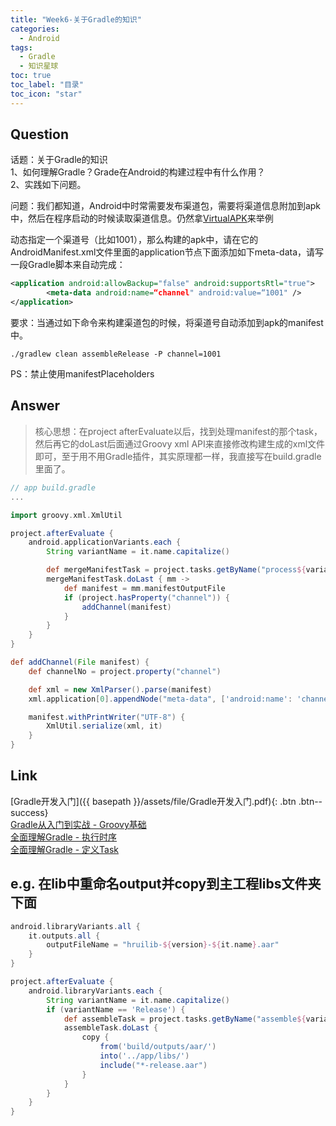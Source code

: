 ```yaml
---
title: "Week6-关于Gradle的知识"
categories:
  - Android
tags:
  - Gradle
  - 知识星球
toc: true
toc_label: "目录"
toc_icon: "star"
---
```


## Question
话题：关于Gradle的知识  
1、如何理解Gradle？Grade在Android的构建过程中有什么作用？  
2、实践如下问题。  

问题：我们都知道，Android中时常需要发布渠道包，需要将渠道信息附加到apk中，然后在程序启动的时候读取渠道信息。仍然拿[VirtualAPK](https://github.com/didi/VirtualAPK)来举例

动态指定一个渠道号（比如1001），那么构建的apk中，请在它的AndroidManifest.xml文件里面的application节点下面添加如下meta-data，请写一段Gradle脚本来自动完成：

```xml
<application android:allowBackup="false" android:supportsRtl="true">
        <meta-data android:name=“channel" android:value=“1001" />
</application>
```

要求：当通过如下命令来构建渠道包的时候，将渠道号自动添加到apk的manifest中。

```shell
./gradlew clean assembleRelease -P channel=1001
```

PS：禁止使用manifestPlaceholders

## Answer
> 核心思想：在project afterEvaluate以后，找到处理manifest的那个task，然后再它的doLast后面通过Groovy xml API来直接修改构建生成的xml文件即可，至于用不用Gradle插件，其实原理都一样，我直接写在build.gradle里面了。

```groovy
// app build.gradle
...

import groovy.xml.XmlUtil

project.afterEvaluate {
    android.applicationVariants.each {
        String variantName = it.name.capitalize()

        def mergeManifestTask = project.tasks.getByName("process${variantName}Manifest")
        mergeManifestTask.doLast { mm ->
            def manifest = mm.manifestOutputFile
            if (project.hasProperty("channel")) {
                addChannel(manifest)
            }
        }
    }
}

def addChannel(File manifest) {
    def channelNo = project.property("channel")

    def xml = new XmlParser().parse(manifest)
    xml.application[0].appendNode("meta-data", ['android:name': 'channel', 'android:value': channelNo])

    manifest.withPrintWriter("UTF-8") {
        XmlUtil.serialize(xml, it)
    }
}
```

## Link

[Gradle开发入门]({{ basepath }}/assets/file/Gradle开发入门.pdf){: .btn .btn--success}  
[Gradle从入门到实战 - Groovy基础](https://blog.csdn.net/singwhatiwanna/article/details/76084580)  
[全面理解Gradle - 执行时序](https://blog.csdn.net/singwhatiwanna/article/details/78797506)  
[全面理解Gradle - 定义Task](https://blog.csdn.net/singwhatiwanna/article/details/78898113)  

## e.g. 在lib中重命名output并copy到主工程libs文件夹下面

```groovy
android.libraryVariants.all {
    it.outputs.all {
        outputFileName = "hruilib-${version}-${it.name}.aar"
    }
}

project.afterEvaluate {
    android.libraryVariants.each {
        String variantName = it.name.capitalize()
        if (variantName == 'Release') {
            def assembleTask = project.tasks.getByName("assemble${variantName}")
            assembleTask.doLast {
                copy {
                    from('build/outputs/aar/')
                    into('../app/libs/')
                    include("*-release.aar")
                }
            }
        }
    }
}
```
